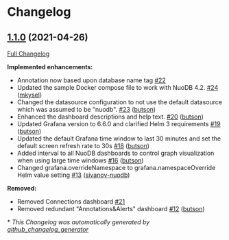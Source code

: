 # Changelog

## [1.1.0](https://github.com/nuodb/nuodb-insights/tree/1.1.0) (2021-04-26)

[Full Changelog](https://github.com/nuodb/nuodb-insights/compare/v1.0.0...1.1.0)

**Implemented enhancements:**

- Annotation now based upon database name tag [\#22](https://github.com/nuodb/nuodb-insights/issues/22)
- Updated the sample Docker compose file to work with NuoDB 4.2. [\#24](https://github.com/nuodb/nuodb-insights/pull/24) ([mkysel](https://github.com/mkysel))
- Changed the datasource configuration to not use the default datasource which was assumed to be "nuodb". [\#23](https://github.com/nuodb/nuodb-insights/pull/23) ([butson](https://github.com/butson))
- Enhanced the dashboard descriptions and help text. [\#20](https://github.com/nuodb/nuodb-insights/pull/20) ([butson](https://github.com/butson))
- Updated Grafana version to 6.6.0 and clarified Helm 3 requirements [\#19](https://github.com/nuodb/nuodb-insights/pull/19) ([butson](https://github.com/butson))
- Updated the default Grafana time window to last 30 minutes and set the default screen refresh rate to 30s [\#18](https://github.com/nuodb/nuodb-insights/pull/18) ([butson](https://github.com/butson))
- Added interval to all NuoDB dashboards to control graph visualization when using large time windows [\#16](https://github.com/nuodb/nuodb-insights/pull/16) ([butson](https://github.com/butson))
- Changed grafana.overrideNamespace to grafana.namespaceOverride Helm value setting [\#13](https://github.com/nuodb/nuodb-insights/pull/13) ([sivanov-nuodb](https://github.com/sivanov-nuodb))

**Removed:**

- Removed Connections dashboard [\#21](https://github.com/nuodb/nuodb-insights/issues/21)
- Removed redundant "Annotations&Alerts" dashboard [\#12](https://github.com/nuodb/nuodb-insights/pull/12) ([butson](https://github.com/butson))



\* *This Changelog was automatically generated by [github_changelog_generator](https://github.com/github-changelog-generator/github-changelog-generator)*
